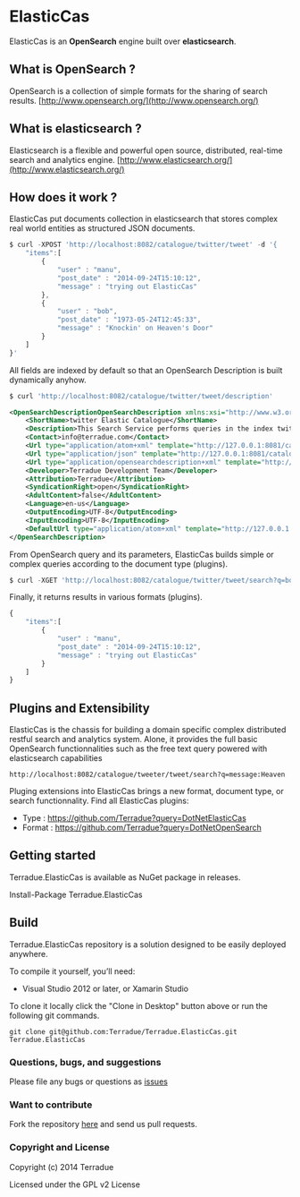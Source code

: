 # ElasticCas

ElasticCas is an **OpenSearch** engine built over **elasticsearch**.

## What is OpenSearch ?

OpenSearch is a collection of simple formats for the sharing of search results. [http://www.opensearch.org/](http://www.opensearch.org/) 

## What is elasticsearch ?

Elasticsearch is a flexible and powerful open source, distributed, real-time search and analytics engine. [http://www.elasticsearch.org/](http://www.elasticsearch.org/)

## How does it work ?

ElasticCas put documents collection in elasticsearch that stores complex real world entities as structured JSON documents.
```js
$ curl -XPOST 'http://localhost:8082/catalogue/twitter/tweet' -d '{
    "items":[
    	{
		    "user" : "manu",
    		"post_date" : "2014-09-24T15:10:12",
	    	"message" : "trying out ElasticCas"
        },
        {
		    "user" : "bob",
    		"post_date" : "1973-05-24T12:45:33",
	    	"message" : "Knockin' on Heaven's Door"
        }
    ]   
}'
```

All fields are indexed by default so that an OpenSearch Description is built dynamically anyhow.
```js
$ curl 'http://localhost:8082/catalogue/twitter/tweet/description'
```

```xml
<OpenSearchDescriptionOpenSearchDescription xmlns:xsi="http://www.w3.org/2001/XMLSchema-instance" xmlns:xsd="http://www.w3.org/2001/XMLSchema" xmlns="http://a9.com/-/spec/opensearch/1.1/">
	<ShortName>twitter Elastic Catalogue</ShortName>
	<Description>This Search Service performs queries in the index twitter. There are several URL templates that return the results in different formats.This search service is in accordance with the OGC 10-032r3 specification.</Description>
	<Contact>info@terradue.com</Contact>
	<Url type="application/atom+xml" template="http://127.0.0.1:8081/catalogue/twitter/tweet/search?format=atom&count={count?}&startPage={startPage?}&startIndex={startIndex?}&q={searchTerms?}&lang={language?}" rel="results" pageOffset="1" indexOffset="1" />
	<Url type="application/json" template="http://127.0.0.1:8081/catalogue/twitter/tweet/search?format=json&count={count?}&startPage={startPage?}&startIndex={startIndex?}&q={searchTerms?}&lang={language?}" rel="results" pageOffset="1" indexOffset="1" />
	<Url type="application/opensearchdescription+xml" template="http://127.0.0.1:8081/catalogue/twitter/tweet/description" rel="self" pageOffset="1" indexOffset="1" />
	<Developer>Terradue Development Team</Developer>
	<Attribution>Terradue</Attribution>
	<SyndicationRight>open</SyndicationRight>
	<AdultContent>false</AdultContent>
	<Language>en-us</Language>
	<OutputEncoding>UTF-8</OutputEncoding>
	<InputEncoding>UTF-8</InputEncoding>
	<DefaultUrl type="application/atom+xml" template="http://127.0.0.1:8081/catalogue/twitter/tweet/search?format=atom&count={count?}&startPage={startPage?}&startIndex={startIndex?}&q={searchTerms?}&lang={language?}" rel="results" pageOffset="1" indexOffset="1" />
</OpenSearchDescription>
```

From OpenSearch query and its parameters, ElasticCas builds simple or complex queries according to the document type (plugins).
```js
$ curl -XGET 'http://localhost:8082/catalogue/twitter/tweet/search?q=bob&format=json'
```

Finally, it returns results in various formats (plugins).
```js
{
    "items":[
    	{
		    "user" : "manu",
    		"post_date" : "2014-09-24T15:10:12",
	    	"message" : "trying out ElasticCas"
        }
    ]   
}
```

## Plugins and Extensibility

ElasticCas is the chassis for building a domain specific complex distributed restful search and analytics system. Alone, it provides the full basic OpenSearch functionnalities such as the free text query powered with elasticsearch capabilities
```
http://localhost:8082/catalogue/tweeter/tweet/search?q=message:Heaven
```

Pluging extensions into ElasticCas brings a new format, document type, or search functionnality.
Find all ElasticCas plugins:
- Type : https://github.com/Terradue?query=DotNetElasticCas
- Format : https://github.com/Terradue?query=DotNetOpenSearch

## Getting started

Terradue.ElasticCas is available as NuGet package in releases.

Install-Package Terradue.ElasticCas

## Build

Terradue.ElasticCas repository is a solution designed to be easily deployed anywhere. 

To compile it yourself, you’ll need:

* Visual Studio 2012 or later, or Xamarin Studio

To clone it locally click the "Clone in Desktop" button above or run the 
following git commands.

```
git clone git@github.com:Terradue/Terradue.ElasticCas.git Terradue.ElasticCas
```

### Questions, bugs, and suggestions

Please file any bugs or questions as [issues](https://github.com/Terradue/DotNetElasticCas/issues/new) 

### Want to contribute

Fork the repository [here](https://github.com/Terradue/DotNetElasticCas/fork) and send us pull requests.

### Copyright and License

Copyright (c) 2014 Terradue

Licensed under the GPL v2 License
